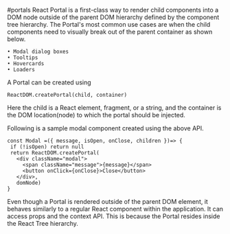 #portals
React Portal is a first-class way to render child components into a DOM node outside of the parent DOM hierarchy defined by the component tree hierarchy. The Portal's most common use cases are when the child components need to visually break out of the parent container as shown below.

    • Modal dialog boxes
    • Tooltips
    • Hovercards
    • Loaders

A Portal can be created using 
```
ReactDOM.createPortal(child, container)
```
 Here the child is a React element, fragment, or a string, and the container is the DOM location(node) to which the portal should be injected.

 Following is a sample modal component created using the above API.

 ```
 const Modal =({ message, isOpen, onClose, children })=> {
  if (!isOpen) return null
  return ReactDOM.createPortal(    
    <div className="modal">
      <span className="message">{message}</span>
      <button onClick={onClose}>Close</button>
    </div>,
    domNode)
}
```


Even though a Portal is rendered outside of the parent DOM element, it behaves similarly to a regular React component within the application. It can access props and the context API. This is because the Portal resides inside the React Tree hierarchy.